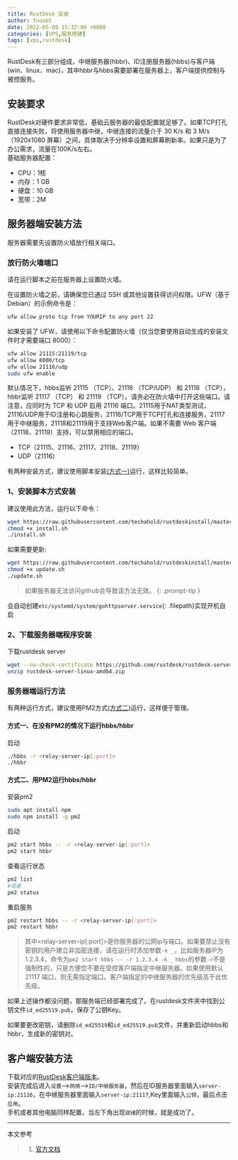 ```yaml
---
title: RustDesk 安装
author: fnoobt
date: 2022-05-09 15:32:00 +0800
categories: [VPS,服务搭建]
tags: [vps,rustdesk]
---
```


RustDesk有三部分组成，中继服务器(hbbr)、ID注册服务器(hbbs)与客户端(win、linux、mac)，其中hbbr与hbbs需要部署在服务器上，客户端提供控制与被控服务。

## 安装要求
RustDesk对硬件要求非常低，基础云服务器的最低配置就足够了。如果TCP打孔直接连接失败，将使用服务器中继，中继连接的流量介于 30 K/s 和 3 M/s（1920x1080 屏幕）之间，具体取决于分辨率设置和屏幕刷新率。如果只是为了办公需求，流量在100K/s左右。  
基础服务器配置：
- CPU：1核  
- 内存：1 GB
- 硬盘：10 GB
- 宽带：2M

## 服务器端安装方法

服务器需要先设置防火墙放行相关端口。
### 放行防火墙端口
请在运行脚本之前在服务器上设置防火墙。

在设置防火墙之前，请确保您已通过 SSH 或其他设置获得访问权限。UFW（基于 Debian）的示例命令是：
```bash
ufw allow proto tcp from YOURIP to any port 22
```

如果安装了 UFW，请使用以下命令配置防火墙（仅当您要使用自动生成的安装文件时才需要端口 8000）：
```bash
ufw allow 21115:21119/tcp
ufw allow 8000/tcp
ufw allow 21116/udp
sudo ufw enable
```

默认情况下，hbbs监听 21115 （TCP）、21116 （TCP/UDP） 和 21118 （TCP），hbbr监听 21117 （TCP） 和 21119 （TCP）。请务必在防火墙中打开这些端口。请注意，应同时为 TCP 和 UDP 启用 21116 端口。21115用于NAT类型测试，21116/UDP用于ID注册和心跳服务，21116/TCP用于TCP打孔和连接服务，21117用于中继服务，21118和21119用于支持Web客户端。如果不需要 Web 客户端（21118、21119）支持，可以禁用相应的端口。

- TCP（21115、21116、21117、21118、21119）
- UDP（21116）

有两种安装方式，建议使用脚本安装[(方式一)](#1安装脚本方式安装)运行，这样比较简单。
### 1、安装脚本方式安装
建议使用此方法，运行以下命令：
```bash
wget https://raw.githubusercontent.com/techahold/rustdeskinstall/master/install.sh
chmod +x install.sh
./install.sh
```

如果需要更新:
```bash
wget https://raw.githubusercontent.com/techahold/rustdeskinstall/master/update.sh
chmod +x update.sh
./update.sh
```

> 如果服务器无法访问github会导致该方法无效。
{: .prompt-tip }

会自动创建`etc/systemd/system/gohttpserver.service`{: .filepath}实现开机自启

### 2、下载服务器端程序安装
下载rustdesk server
```bash
wget --no-check-certificate https://github.com/rustdesk/rustdesk-server/releases/download/1.1.8-2/rustdesk-server-linux-amd64.zip
unzip rustdesk-server-linux-amd64.zip
```

### 服务器端运行方法
有两种运行方式，建议使用PM2方式[(方式二)](#方式二用pm2运行hbbshbbr)运行，这样便于管理。

#### 方式一、在没有PM2的情况下运行hbbs/hbbr

启动
```bash
./hbbs -r <relay-server-ip[:port]>
./hbbr
```

#### 方式二、用PM2运行hbbs/hbbr
安装pm2
```bash
sudo apt install npm
sudo npm install -g pm2
```

启动
```bash
pm2 start hbbs -- -r <relay-server-ip[:port]>
pm2 start hbbr
```

查看运行状态
```bash
pm2 list
#或者
pm2 status
```

重启服务
```bash
pm2 restart hbbs -- -r <relay-server-ip[:port]>
pm2 restart hbbr
```

> 其中<relay-server-ip[:port]>是你服务器的公网ip与端口。如果要禁止没有密钥的用户建立非加密连接，请在运行时添加参数`-k _`，比如服务器IP为1.2.3.4，命令为`pm2 start hbbs -- -r 1.2.3.4 -k _`
> `hbbs`的参数`-r`不是强制性的，只是方便您不要在受控客户端指定中继服务器。如果使用默认 21117 端口，则无需指定端口。客户端指定的中继服务器的优先级高于此优先级。 

如果上述操作都没问题，那服务端已经部署完成了。在rustdesk文件夹中找到公钥文件`id_ed25519.pub`，保存了公钥Key。

如果要更改密钥，请删除`id_ed25519`和`id_ed25519.pub`文件，并重新启动hbbs和hbbr，生成新的密钥对。

## 客户端安装方法

下载对应的[RustDesk客户端版本](https://github.com/rustdesk/rustdesk/releases/)。  
安装完成后进入`设置`-->`网络`-->`ID/中继服务器`，然后在ID服务器里面输入`server-ip:21116`，在中继服务器里面输入`server-ip:21117`,Key里面输入`公钥`，最后点击`应用`。  
手机或者其他电脑同样配置，当左下角出现`就绪`的时候，就是成功了。

****

本文参考

> 1. [官方文档](https://rustdesk.com/docs/en/self-host/install/)